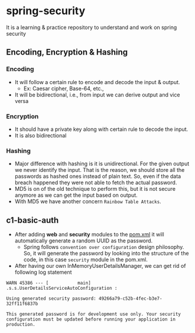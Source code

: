 # spring-security
It is a learning &amp; practice repository to understand and work on spring security

## Encoding, Encryption &amp; Hashing

### Encoding
- It will follow a certain rule to encode and decode the input &amp; output.
  - Ex: Caesar cipher, Base-64, etc.,
- It will be bidirectional, i.e., from input we can derive output and vice versa
### Encryption
- It should have a private key along with certain rule to decode the input.
- It is also bidirectional
### Hashing
- Major difference with hashing is it is unidirectional. For the given output we never identify the input. That is the reason, we should store all the passwords as hashed ones instead of plain text. So, even if the data breach happened they were not able to fetch the actual password.
- MD5 is on of the old technique to perform this, but it is not secure anymore as we can get the input based on output.
- With MD5 we have another concern `Rainbow Table Attacks`.
## c1-basic-auth

- After adding **web** and **security** modules to the [pom.xml](/pom.xml) it will automatically generate a random UUID as the password.
  - Spring follows `convention over configuration` design philosophy. So, it will generate the password by looking into the structure of the code, in this case `security` module in the pom.xml.
- After having our own InMemoryUserDetailsManager, we can get rid of following log statement
```
WARN 45386 --- [           main] .s.s.UserDetailsServiceAutoConfiguration : 

Using generated security password: 49266a79-c52b-4fec-b3e7-32ff11f6837b

This generated password is for development use only. Your security configuration must be updated before running your application in production.
```